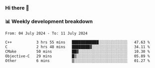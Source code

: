 ### Hi there 👋

### 📊 Weekly development breakdown
<!--START_SECTION:waka-->

```txt
From: 04 July 2024 - To: 11 July 2024

C++           3 hrs 55 mins   ████████████░░░░░░░░░░░░░   47.63 %
C             2 hrs 48 mins   ████████▓░░░░░░░░░░░░░░░░   34.11 %
CMake         50 mins         ██▓░░░░░░░░░░░░░░░░░░░░░░   10.30 %
Objective-C   29 mins         █▒░░░░░░░░░░░░░░░░░░░░░░░   05.89 %
Other         6 mins          ▒░░░░░░░░░░░░░░░░░░░░░░░░   01.27 %
```

<!--END_SECTION:waka-->

